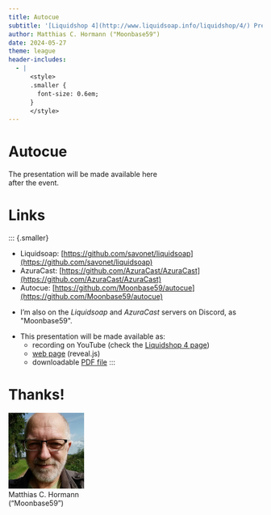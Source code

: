 ```yaml
---
title: Autocue
subtitle: '[Liquidshop 4](http://www.liquidsoap.info/liquidshop/4/) Presentation'
author: Matthias C. Hormann ("Moonbase59")
date: 2024-05-27
theme: league
header-includes:
  - |
      <style>
      .smaller {
        font-size: 0.6em;
      }
      </style>
---
```


# Autocue

The presentation will be made available here  
after the event.


# Links

::: {.smaller}
- Liquidsoap: [https://github.com/savonet/liquidsoap](https://github.com/savonet/liquidsoap)
- AzuraCast: [https://github.com/AzuraCast/AzuraCast](https://github.com/AzuraCast/AzuraCast)
- Autocue: [https://github.com/Moonbase59/autocue](https://github.com/Moonbase59/autocue)

<nbsp>

- I’m also on the _Liquidsoap_ and _AzuraCast_ servers on Discord, as "Moonbase59".

<nbsp>

- This presentation will be made available as:
  - recording on YouTube (check the [Liquidshop 4 page](http://www.liquidsoap.info/liquidshop/4/))
  - [web page](https://moonbase59.github.io/autocue/presentation/autocue.html) (reveal.js)
  - downloadable [PDF file](https://moonbase59.github.io/autocue/presentation/autocue.pdf)
:::

# Thanks!

![ ](images/matthias.png)  
Matthias C. Hormann  
(“Moonbase59”)
